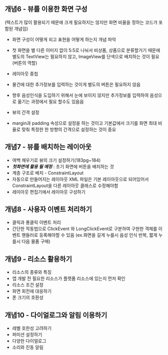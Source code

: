 ## 개념6 - 뷰를 이용한 화면 구성 
(텍스트가 많이 활용되기 때문에 크게 필요하지는 않지만 화면 비율을 정하는 코드가 포함된 개념임)

-	화면 구성이 어떻게 되고 표현을 어떻게 하는지 개념 파악     
-	첫 화면을 별 다른 이미지 없이 5:5로 나눠서 비상품, 상품으로 분류할거기 때문에 별도의 TextView는 필요하지 않고, ImageView를 단색으로 배치하는 것이 필요 (버튼의 역할)

-	레이아웃 중첩   
-	물건에 대한 추가정보를 입력하는 것이게 별도의 버튼은 필요하지 않음    
-	향후 음성인식을 도입하기 위해서 눈에 보이지 않지만 추가정보를 입력하여 음성으로 옮기는 과정에서 필요 할수도 있음음    

-	뷰의 간격 설정    
-	margin과 padding 속성으로 설정을 하는 것이고 기본값에서 크기를 화면 최대 비율로 맞춰 특정한 한 방향의 간격으로 설정하는 것이 중요    

## 개념7 - 뷰를 배치하는 레이아웃 
-	여백 채우기로 뷰의 크기 설정하기(183pg~184)    
-	***첫화면에 활용 될 예정*** : 초기 화면에 버튼을 배치하는 것   
-	계층 구조로 배치 - ConstraintLayout   
-	자동으로 만들어지는 레이아웃 XML 파일은 기본 레이아웃으로 되어있어서 ConstraintLayout을 다른 레이아웃 클래스로 수정해야함    
-	레이아웃 편집기에서 레이아웃 구성하기

## 개념8 - 사용자 이벤트 처리하기
-	클릭과 롱클릭 이벤트 처리    
-	간단한 작동법으로 ClickEvent 와 LongClickEvent로 구분하여 구현한 객체를 이벤트 핸들러로 등록해야할 수 있음 (ex.화면을 길게 누를시 음성 인식 반복, 짧게 누를시 다음 물품 구매)

## 개념9 - 리소스 활용하기
- 리소스의 종류와 특징
- 앱 개발 전 필요한 리소스가 플랫폼 리소스에 있는지 먼저 확인
- 리소스 조건 설정
- 화면 회전에 대응하기
- 폰 크기의 호환성
## 개념10 - 다이얼로그와 알림 이용하기
- 레벨 호한성 고려하기
- 퍼미션 설정하기
- 다양한 다이얼로그
- 소리와 진동 알림
